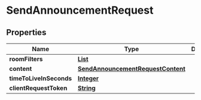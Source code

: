 

# SendAnnouncementRequest


## Properties

| Name | Type | Description | Notes |
|------------ | ------------- | ------------- | -------------|
|**roomFilters** | [**List**](List.md) |  |  |
|**content** | [**SendAnnouncementRequestContent**](SendAnnouncementRequestContent.md) |  |  |
|**timeToLiveInSeconds** | [**Integer**](Integer.md) |  |  [optional] |
|**clientRequestToken** | [**String**](String.md) |  |  |



